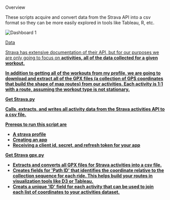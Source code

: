 Overview

  These scripts acquire and convert data from the Strava API into a csv format so they can be more easily explored in tools like Tableau, R, etc.

![Dashboard 1](https://user-images.githubusercontent.com/39444980/113911379-c4553200-978e-11eb-9ea7-c8086dafa699.png)


<u>Data<u/>

  Strava has extensive documentation of their API, but for our purposes we are only going to focus on <b>activities<b/>, all of the data collected for a given workout.

  In addition to getting all of the workouts from my profile, we are going to download and extract all of the GPX files (a collection of GPS coordinates that build the shape of map routes) from our activities. Each activity is 1:1 with a route, assuming the workout type is not stationary.


<u>Get Strava.py<u/>

  Calls, extracts, and writes all activity data from the Strava activities API to a csv file.

  Prereqs to run this script are
   - A strava profile
   - Creating an app 
   - Receiving a client id, secret, and refresh token for your app

<u>Get Strava gpx.py<u/>

  - Extracts and converts all GPX files for Strava activities into a csv file.
  - Creates fields for 'Path ID' that identifies the coordinate relative to the collection sequence for each ride. This helps build your routes in visualization      tools like D3 or Tableau.
  - Creats a unique 'ID' field for each activity that can be used to join each list of coordinates to your activities dataset.
  
  
